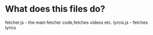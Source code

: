 # What does this files do?

fetcher.js - the main fetcher code,fetches videos etc.
lyrcis.js - fetches lyrics
